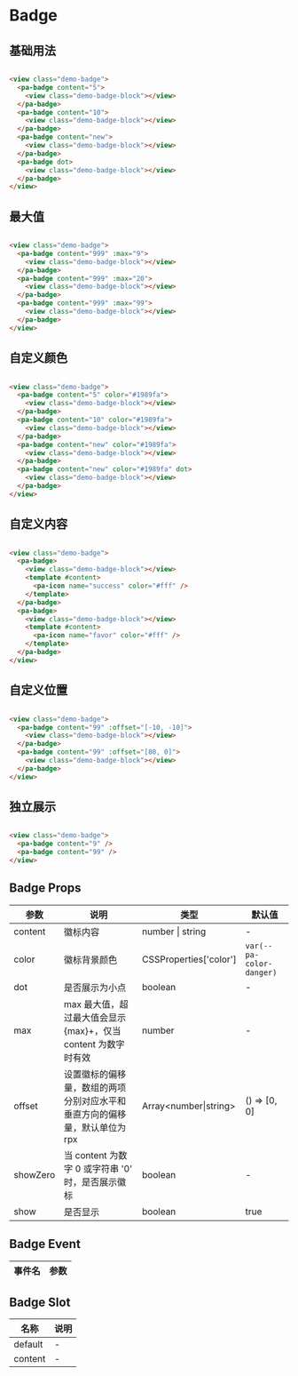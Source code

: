 # Badge

<!--codes start-->

## 基础用法

```html [template]

<view class="demo-badge">
  <pa-badge content="5">
    <view class="demo-badge-block"></view>
  </pa-badge>
  <pa-badge content="10">
    <view class="demo-badge-block"></view>
  </pa-badge>
  <pa-badge content="new">
    <view class="demo-badge-block"></view>
  </pa-badge>
  <pa-badge dot>
    <view class="demo-badge-block"></view>
  </pa-badge>
</view>

```
## 最大值

```html [template]

<view class="demo-badge">
  <pa-badge content="999" :max="9">
    <view class="demo-badge-block"></view>
  </pa-badge>
  <pa-badge content="999" :max="20">
    <view class="demo-badge-block"></view>
  </pa-badge>
  <pa-badge content="999" :max="99">
    <view class="demo-badge-block"></view>
  </pa-badge>
</view>

```
## 自定义颜色

```html [template]

<view class="demo-badge">
  <pa-badge content="5" color="#1989fa">
    <view class="demo-badge-block"></view>
  </pa-badge>
  <pa-badge content="10" color="#1989fa">
    <view class="demo-badge-block"></view>
  </pa-badge>
  <pa-badge content="new" color="#1989fa">
    <view class="demo-badge-block"></view>
  </pa-badge>
  <pa-badge content="new" color="#1989fa" dot>
    <view class="demo-badge-block"></view>
  </pa-badge>
</view>

```
## 自定义内容

```html [template]

<view class="demo-badge">
  <pa-badge>
    <view class="demo-badge-block"></view>
    <template #content>
      <pa-icon name="success" color="#fff" />
    </template>
  </pa-badge>
  <pa-badge>
    <view class="demo-badge-block"></view>
    <template #content>
      <pa-icon name="favor" color="#fff" />
    </template>
  </pa-badge>
</view>

```
## 自定义位置

```html [template]

<view class="demo-badge">
  <pa-badge content="99" :offset="[-10, -10]">
    <view class="demo-badge-block"></view>
  </pa-badge>
  <pa-badge content="99" :offset="[80, 0]">
    <view class="demo-badge-block"></view>
  </pa-badge>
</view>

```
## 独立展示

```html [template]

<view class="demo-badge">
  <pa-badge content="9" />
  <pa-badge content="99" />
</view>

```

<!--codes end-->

## Badge Props

<!--props start-->

| 参数 | 说明 | 类型 | 默认值 |
| --- | ----- | --- | --- |
| content | 徽标内容 | number \| string | - |
| color | 徽标背景颜色 | CSSProperties['color'] |  `var(--pa-color-danger)` |
| dot | 是否展示为小点 | boolean | - |
| max | max 最大值，超过最大值会显示 {max}+，仅当 content 为数字时有效 | number | - |
| offset | 设置徽标的偏移量，数组的两项分别对应水平和垂直方向的偏移量，默认单位为rpx | Array\<number\|string\> |  () => [0, 0] |
| showZero | 当 content 为数字 0 或字符串 '0' 时，是否展示徽标 | boolean | - |
| show | 是否显示 | boolean |  true |

<!--props end-->

## Badge Event

<!--event start-->

| 事件名 | 参数 |
| --- | --- |


<!--event end-->

## Badge Slot

<!--slot start-->

| 名称 | 说明 |
| --- | --- |
| default | - |
| content | - |

<!--slot end-->

